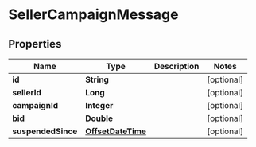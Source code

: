 
# SellerCampaignMessage

## Properties
Name | Type | Description | Notes
------------ | ------------- | ------------- | -------------
**id** | **String** |  |  [optional]
**sellerId** | **Long** |  |  [optional]
**campaignId** | **Integer** |  |  [optional]
**bid** | **Double** |  |  [optional]
**suspendedSince** | [**OffsetDateTime**](OffsetDateTime.md) |  |  [optional]



